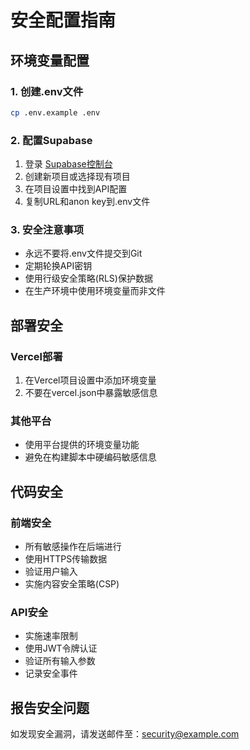 # 安全配置指南

## 环境变量配置

### 1. 创建.env文件
```bash
cp .env.example .env
```

### 2. 配置Supabase
1. 登录 [Supabase控制台](https://app.supabase.com)
2. 创建新项目或选择现有项目
3. 在项目设置中找到API配置
4. 复制URL和anon key到.env文件

### 3. 安全注意事项
- 永远不要将.env文件提交到Git
- 定期轮换API密钥
- 使用行级安全策略(RLS)保护数据
- 在生产环境中使用环境变量而非文件

## 部署安全

### Vercel部署
1. 在Vercel项目设置中添加环境变量
2. 不要在vercel.json中暴露敏感信息

### 其他平台
- 使用平台提供的环境变量功能
- 避免在构建脚本中硬编码敏感信息

## 代码安全

### 前端安全
- 所有敏感操作在后端进行
- 使用HTTPS传输数据
- 验证用户输入
- 实施内容安全策略(CSP)

### API安全
- 实施速率限制
- 使用JWT令牌认证
- 验证所有输入参数
- 记录安全事件

## 报告安全问题
如发现安全漏洞，请发送邮件至：security@example.com